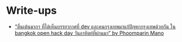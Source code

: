 # Write-ups

- [“ตื่นเต้นมากๆ ที่ได้เห็นบรรยากาศที่ dev และคนกรุงเทพมาแก้ปัญหากรุงเทพด้วยกัน ใน bangkok open hack day วันอาทิตย์ที่ผ่านมา” by Phoomparin Mano](https://www.facebook.com/phoomparin.mano/posts/1615235468941920)